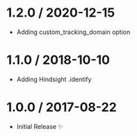 
1.2.0 / 2020-12-15
=============

  * Adding custom_tracking_domain option

1.1.0 / 2018-10-10
=============

  * Adding Hindsight .identify

1.0.0 / 2017-08-22
==================

  * Initial Release :sparkles:
